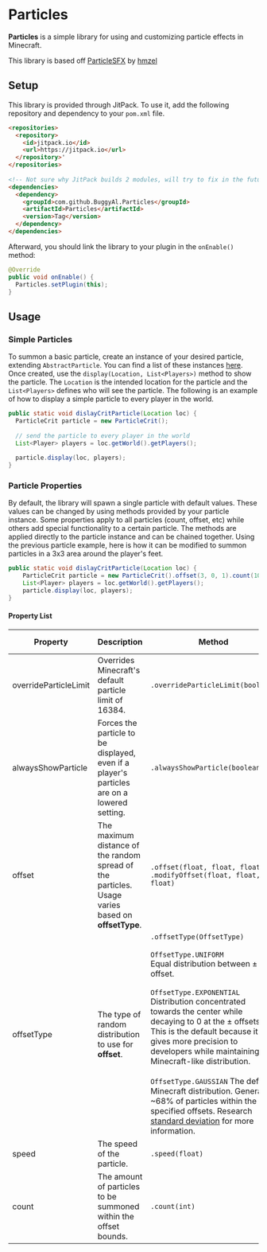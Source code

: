 # Particles
**Particles** is a simple library for using and customizing particle effects in Minecraft.

This library is based off [ParticleSFX](https://github.com/hmzel/ParticleSFX) by [hmzel](https://github.com/hmzel)
## Setup
This library is provided through JitPack. To use it, add the following repository and dependency to your `pom.xml` file.
```html  
<repositories>  
  <repository> 
    <id>jitpack.io</id> 
    <url>https://jitpack.io</url> 
  </repository>'
</repositories>  
  
<!-- Not sure why JitPack builds 2 modules, will try to fix in the future... -->  
<dependencies>  
  <dependency> 
    <groupId>com.github.BuggyAl.Particles</groupId> 
    <artifactId>Particles</artifactId> 
    <version>Tag</version> 
  </dependency>
</dependencies>  
```  
Afterward, you should link the library to your plugin in the `onEnable()` method:
```java  
@Override  
public void onEnable() {  
  Particles.setPlugin(this);  
}  
```  
## Usage
### Simple Particles
To summon a basic particle, create an instance of your desired particle, extending `AbstractParticle`. You can find a list of these instances [here](https://github.com/BuggyAl/Particles/tree/master/src/main/java/me/buggyal/particles/particle). Once created, use the `display(Location, List<Players>)` method to show the particle. The `Location` is the intended location for the particle and the `List<Players>` defines who will see the particle. The following is an example of how to display a simple particle to every player in the world.

```java
public static void dislayCritParticle(Location loc) {
  ParticleCrit particle = new ParticleCrit();
  
  // send the particle to every player in the world
  List<Player> players = loc.getWorld().getPlayers();
  
  particle.display(loc, players);
}
```
### Particle Properties
By default, the library will spawn a single particle with default values. These values can be changed by using methods provided by your particle instance. Some properties apply to all particles (count, offset, etc) while others add special functionality to a certain particle. The methods are applied directly to the particle instance and can be chained together. Using the previous particle example, here is how it can be modified to summon particles in a 3x3 area around the player's feet.

```java
public static void dislayCritParticle(Location loc) {
    ParticleCrit particle = new ParticleCrit().offset(3, 0, 1).count(100);
    List<Player> players = loc.getWorld().getPlayers();
    particle.display(loc, players);
}
```
#### Property List
|**Property**|**Description**|**Method**|**Default Value**|**Particles**|
|--|--|--|--|--|
|overrideParticleLimit|Overrides Minecraft's default particle limit of 16384.|`.overrideParticleLimit(boolean)`|False|All|
|alwaysShowParticle|Forces the particle to be displayed, even if a player's particles are on a lowered setting.|`.alwaysShowParticle(boolean)`|True|All|
|offset|The maximum distance of the random spread of the particles. Usage varies based on **offsetType**.|`.offset(float, float, float)`<br>`.modifyOffset(float, float, float)`|0, 0, 0|All|
|offsetType|The type of random distribution to use for **offset**.|`.offsetType(OffsetType)`<br><br>`OffsetType.UNIFORM`<br>Equal distribution between ± offset.<br><br>`OffsetType.EXPONENTIAL`<br>Distribution concentrated towards the center while decaying to 0 at the ± offsets. This is the default because it gives more precision to developers while maintaining a Minecraft-like distribution.<br><br>`OffsetType.GAUSSIAN` The default Minecraft distribution. Generates ~68% of particles within the specified offsets. Research [standard deviation](https://en.wikipedia.org/wiki/68%E2%80%9395%E2%80%9399.7_rule) for more information.|`EXPONENTIAL`|All|
|speed|The speed of the particle.|`.speed(float)`|0|All|
|count|The amount of particles to be summoned within the offset bounds.|`.count(int)`|0|All|